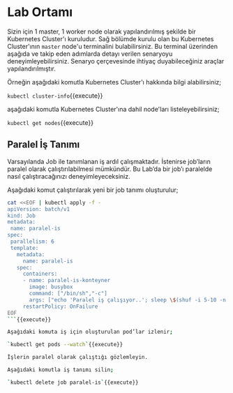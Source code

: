 # Lab Ortamı

Sizin için 1 master, 1 worker node olarak yapılandırılmış şekilde bir Kubernetes Cluster'ı kuruludur. Sağ bölümde kurulu olan bu Kubernetes Cluster'ının `master` node'u terminalini bulabilirsiniz. Bu terminal üzerinden aşağıda ve takip eden adımlarda detayı verilen senaryoyu deneyimleyebilirsiniz. Senaryo çerçevesinde ihtiyaç duyabileceğiniz araçlar yapılandırılmıştır.

Örneğin aşağıdaki komutla Kubernetes Cluster'ı hakkında bilgi alabilirsiniz;

`kubectl cluster-info`{{execute}}

aşağıdaki komutla Kubernetes Cluster'ına dahil node'ları listeleyebilirsiniz;

`kubectl get nodes`{{execute}}

## Paralel İş Tanımı

Varsayılanda Job ile tanımlanan iş ardıl çalışmaktadır. İstenirse job’ların paralel olarak çalıştırılabilmesi mümkündür. Bu Lab’da bir job’ı paralelde nasıl çalıştıracağınızı deneyimleyeceksiniz.

Aşağıdaki komut çalıştırılarak yeni bir job tanımı oluşturulur;

```bash
cat <<EOF | kubectl apply -f -
apiVersion: batch/v1
kind: Job
metadata:
 name: paralel-is
spec:
 parallelism: 6
 template:
   metadata:
     name: paralel-is
   spec:
     containers:
     - name: paralel-is-konteyner
       image: busybox
       command: ["/bin/sh","-c"]
       args: ["echo 'Paralel iş çalışıyor..'; sleep \$(shuf -i 5-10 -n 1)"]
     restartPolicy: OnFailure
EOF
```{{execute}}

Aşağıdaki komuta iş için oluşturulan pod’lar izlenir;

`kubectl get pods --watch`{{execute}}

İşlerin paralel olarak çalıştığı gözlemleyin.

Aşağıdaki komutla iş tanımı silin;

`kubectl delete job paralel-is`{{execute}}
